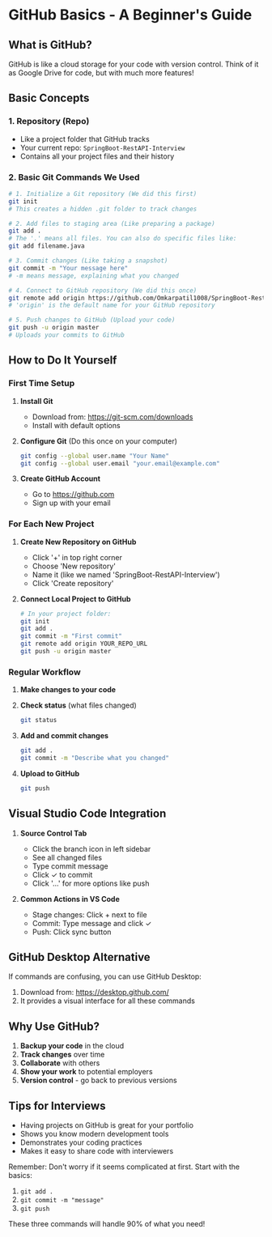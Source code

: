 # GitHub Basics - A Beginner's Guide

## What is GitHub?
GitHub is like a cloud storage for your code with version control. Think of it as Google Drive for code, but with much more features!

## Basic Concepts

### 1. Repository (Repo)
- Like a project folder that GitHub tracks
- Your current repo: `SpringBoot-RestAPI-Interview`
- Contains all your project files and their history

### 2. Basic Git Commands We Used

```bash
# 1. Initialize a Git repository (We did this first)
git init
# This creates a hidden .git folder to track changes

# 2. Add files to staging area (Like preparing a package)
git add .
# The '.' means all files. You can also do specific files like:
git add filename.java

# 3. Commit changes (Like taking a snapshot)
git commit -m "Your message here"
# -m means message, explaining what you changed

# 4. Connect to GitHub repository (We did this once)
git remote add origin https://github.com/Omkarpatil1008/SpringBoot-RestAPI-Interview.git
# 'origin' is the default name for your GitHub repository

# 5. Push changes to GitHub (Upload your code)
git push -u origin master
# Uploads your commits to GitHub
```

## How to Do It Yourself

### First Time Setup
1. **Install Git**
   - Download from: https://git-scm.com/downloads
   - Install with default options

2. **Configure Git** (Do this once on your computer)
   ```bash
   git config --global user.name "Your Name"
   git config --global user.email "your.email@example.com"
   ```

3. **Create GitHub Account**
   - Go to https://github.com
   - Sign up with your email

### For Each New Project
1. **Create New Repository on GitHub**
   - Click '+' in top right corner
   - Choose 'New repository'
   - Name it (like we named 'SpringBoot-RestAPI-Interview')
   - Click 'Create repository'

2. **Connect Local Project to GitHub**
   ```bash
   # In your project folder:
   git init
   git add .
   git commit -m "First commit"
   git remote add origin YOUR_REPO_URL
   git push -u origin master
   ```

### Regular Workflow
1. **Make changes to your code**

2. **Check status** (what files changed)
   ```bash
   git status
   ```

3. **Add and commit changes**
   ```bash
   git add .
   git commit -m "Describe what you changed"
   ```

4. **Upload to GitHub**
   ```bash
   git push
   ```

## Visual Studio Code Integration
1. **Source Control Tab**
   - Click the branch icon in left sidebar
   - See all changed files
   - Type commit message
   - Click ✓ to commit
   - Click '...' for more options like push

2. **Common Actions in VS Code**
   - Stage changes: Click + next to file
   - Commit: Type message and click ✓
   - Push: Click sync button

## GitHub Desktop Alternative
If commands are confusing, you can use GitHub Desktop:
1. Download from: https://desktop.github.com/
2. It provides a visual interface for all these commands

## Why Use GitHub?
1. **Backup your code** in the cloud
2. **Track changes** over time
3. **Collaborate** with others
4. **Show your work** to potential employers
5. **Version control** - go back to previous versions

## Tips for Interviews
- Having projects on GitHub is great for your portfolio
- Shows you know modern development tools
- Demonstrates your coding practices
- Makes it easy to share code with interviewers

Remember: Don't worry if it seems complicated at first. Start with the basics:
1. `git add .`
2. `git commit -m "message"`
3. `git push`

These three commands will handle 90% of what you need!